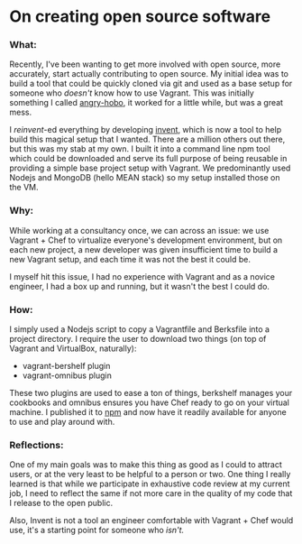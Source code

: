 # On creating open source software

### What:

Recently, I've been wanting to get more involved with open source, more accurately, start actually contributing to open source. My initial idea was to build a tool that could be quickly cloned via git and used as a base setup for someone who _doesn't_ know how to use Vagrant. This was initially something I called [angry-hobo](http://www.github.com/zahid/angry-hobo), it worked for a little while, but was a great mess.

I _reinvent_-ed everything by developing [invent](http://www.github.com/zahid/invent), which is now a tool to help build this magical setup that I wanted. There are a million others out there, but this was my stab at my own. I built it into a command line npm tool which could be downloaded and serve its full purpose of being reusable in providing a simple base project setup with Vagrant. We predominantly used Nodejs and MongoDB (hello MEAN stack) so my setup installed those on the VM.

### Why:

While working at a consultancy once, we can across an issue: we use Vagrant + Chef to virtualize everyone's development environment, but on each new project, a new developer was given insufficient time to build a new Vagrant setup, and each time it was not the best it could be.

I myself hit this issue, I had no experience with Vagrant and as a novice engineer, I had a box up and running, but it wasn't the best I could do.

### How:

I simply used a Nodejs script to copy a Vagrantfile and Berksfile into a project directory. I require the user to download two things (on top of Vagrant and VirtualBox, naturally): 
* vagrant-bershelf plugin
* vagrant-omnibus plugin

These two plugins are used to ease a ton of things, berkshelf manages your cookbooks and omnibus ensures you have Chef ready to go on your virtual machine. I published it to [npm](http://www.npmjs.org/package/invent) and now have it readily available for anyone to use and play around with.

### Reflections:

One of my main goals was to make this thing as good as I could to attract users, or at the very least to be helpful to a person or two. One thing I really learned is that while we participate in exhaustive code review at my current job, I need to reflect the same if not more care in the quality of my code that I release to the open public. 

Also, Invent is not a tool an engineer comfortable with Vagrant + Chef would use, it's a starting point for someone who _isn't._

